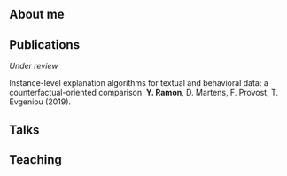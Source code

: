 ## About me

## Publications

*Under review*

Instance-level explanation algorithms for textual and behavioral data: a counterfactual-oriented comparison.
**Y. Ramon**, D. Martens, F. Provost, T. Evgeniou (2019). 


## Talks

## Teaching

